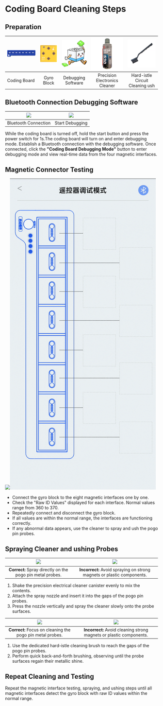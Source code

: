 # Coding Board Cleaning Steps
## Preparation  
|![](img/codingboard01.png) | ![](img/codingboard02.png?x-oss-process=image%2Fformat%2Cwebp%2Fresize%2Cw_170%2Climit_0) | ![](img/codingboard03.png) | ![](img/codingboard04.png) | ![](img/codingboard05.png) |
| --- | :---: | :---: | :---: | :---: |
|  Coding Board   |  Gyro Block   |  Debugging Software   |  Precision Electronics Cleaner   |  Hard-istle Circuit Cleaning ush   |


## Bluetooth Connection Debugging Software
| ![](img/codingboard06.jpeg) | ![](img/codingboard07.jpeg) |
| :---: | :---: |
| Bluetooth Connection | Start Debugging |


While the coding board is turned off, hold the start button and press the power switch for 1s.The coding board will turn on and enter debugging mode. Establish a Bluetooth connection with the debugging software. Once connected, click the **"Coding Board Debugging Mode"** button to enter debugging mode and view real-time data from the four magnetic interfaces.

## Magnetic Connector Testing 
![](img/codingboard08.gif)![](img/codingboard09.gif)

+ Connect the gyro block to the eight magnetic interfaces one by one.
+ Check the "Raw ID Values" displayed for each interface. Normal values range from 360 to 370.
+ Repeatedly connect and disconnect the gyro block.
+ If all values are within the normal range, the interfaces are functioning correctly.
+ If any abnormal data appears, use the cleaner to spray and ush the pogo pin probes.

## Spraying Cleaner and ushing Probes  
| ![](img/codingboard10.gif) | ![](img/codingboard11.gif) |
| :---: | :---: |
| **Correct:** Spray directly on the pogo pin metal probes.   | **Incorrect:** Avoid spraying on strong magnets or plastic components.  |


1. Shake the precision electrical cleaner canister evenly to mix the contents.
2. Attach the spray nozzle and insert it into the gaps of the pogo pin probes.
3. Press the nozzle vertically and spray the cleaner slowly onto the probe surfaces.

| ![](img/codingboard12.gif) | ![](img/codingboard13.gif) |
| :---: | :---: |
| **Correct:** Focus on cleaning the pogo pin metal probes.   | **Incorrect:** Avoid cleaning strong magnets or plastic components.   |


1. Use the dedicated hard-istle cleaning brush to reach the gaps of the pogo pin probes.
2. Perform quick back-and-forth brushing, observing until the probe surfaces regain their metallic shine.

## Repeat Cleaning and Testing 
Repeat the magnetic interface testing, spraying, and ushing steps until all magnetic interfaces detect the gyro block with raw ID values within the normal range.  

